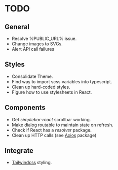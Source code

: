 # TODO

## General

- Resolve %PUBLIC_URL% issue.
- Change images to SVGs.
- Alert API call failures

## Styles

- Consolidate Theme.
- Find way to import scss variables into typescript.
- Clean up hard-coded styles.
- Figure how to use stylesheets in React.

## Components

- Get _simplebar-react_ scrollbar working.
- Make dialog routable to maintain state on refresh.
- Check if React has a _resolver_ package.
- Clean up HTTP calls (see [Axios](https://www.npmjs.com/package/axios) package)

## Integrate

- [Tailwindcss](https://tailwindcss.com/) styling.
